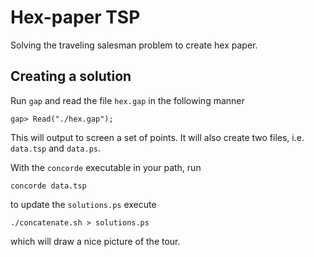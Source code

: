 # Hex-paper TSP
Solving the traveling salesman problem to create hex paper.

## Creating a solution
Run `gap` and read the file `hex.gap` in the following manner

```shell
gap> Read("./hex.gap");
```

This will output to screen a set of points. It will also create two files, i.e.
`data.tsp` and `data.ps`.

With the `concorde` executable in your path, run

```shell
concorde data.tsp
```

to update the `solutions.ps` execute

```shell
./concatenate.sh > solutions.ps
```

which will draw a nice picture of the tour.
